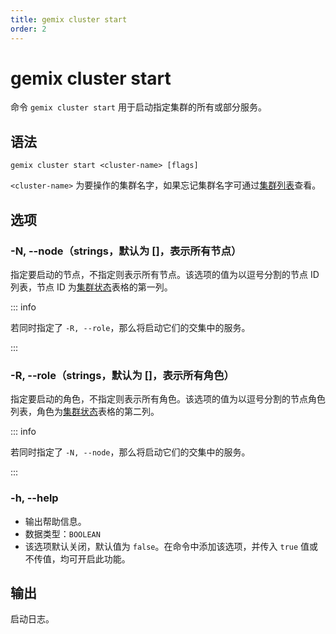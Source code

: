```yaml
---
title: gemix cluster start
order: 2
---
```


# gemix cluster start

命令 `gemix cluster start` 用于启动指定集群的所有或部分服务。

## 语法

```shell
gemix cluster start <cluster-name> [flags]
```

`<cluster-name>` 为要操作的集群名字，如果忘记集群名字可通过[集群列表](/gemix/gemix-component-cluster-list.md)查看。

## 选项

### -N, --node（strings，默认为 []，表示所有节点）

指定要启动的节点，不指定则表示所有节点。该选项的值为以逗号分割的节点 ID 列表，节点 ID 为[集群状态](/gemix/gemix-component-cluster-display.md)表格的第一列。

::: info

若同时指定了 `-R, --role`，那么将启动它们的交集中的服务。

:::

### -R, --role（strings，默认为 []，表示所有角色）

指定要启动的角色，不指定则表示所有角色。该选项的值为以逗号分割的节点角色列表，角色为[集群状态](/gemix/gemix-component-cluster-display.md)表格的第二列。

::: info

若同时指定了 `-N, --node`，那么将启动它们的交集中的服务。

:::

### -h, --help

- 输出帮助信息。
- 数据类型：`BOOLEAN`
- 该选项默认关闭，默认值为 `false`。在命令中添加该选项，并传入 `true` 值或不传值，均可开启此功能。

## 输出

启动日志。
